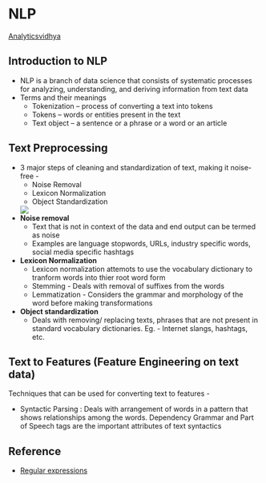 # NLP

[Analyticsvidhya](https://www.analyticsvidhya.com/blog/2017/01/ultimate-guide-to-understand-implement-natural-language-processing-codes-in-python/)

## Introduction to NLP
  - NLP is a branch of data science that consists of systematic processes for analyzing, understanding, and deriving information from  text data
  - Terms and their meanings
    - Tokenization – process of converting a text into tokens
    - Tokens – words or entities present in the text
    - Text object – a sentence or a phrase or a word or an article

## Text Preprocessing
- 3 major steps of cleaning and standardization of text, making it noise-free - 
    - Noise Removal
    - Lexicon Normalization
    - Object Standardization
    <img src = "https://s3-ap-south-1.amazonaws.com/av-blog-media/wp-content/uploads/2017/01/11180616/Image-1.png">
- **Noise removal**
  - Text that is not in context of the data and end output can be termed as noise
  - Examples are language stopwords, URLs, industry specific words, social media specific hashtags  
- **Lexicon Normalization**
  - Lexicon normalization attemots to use the vocabulary dictionary to tranform words into thier root word form
  - Stemming - Deals with removal of suffixes from the words
  - Lemmatization - Considers the grammar and morphology of the word before making transformations
- **Object standardization**
  - Deals with removing/ replacing texts, phrases that are not present in standard vocabulary dictionaries. Eg. - Internet slangs, hashtags, etc.
  
## Text to Features (Feature Engineering on text data)
Techniques that can be used for converting text to features -
- Syntactic Parsing : Deals with arrangement of words in a pattern that shows relationships among the words. Dependency Grammar and Part of Speech tags are the important attributes of text syntactics


  
## Reference
  - [Regular expressions](https://www.analyticsvidhya.com/blog/2015/06/regular-expression-python/)

    
